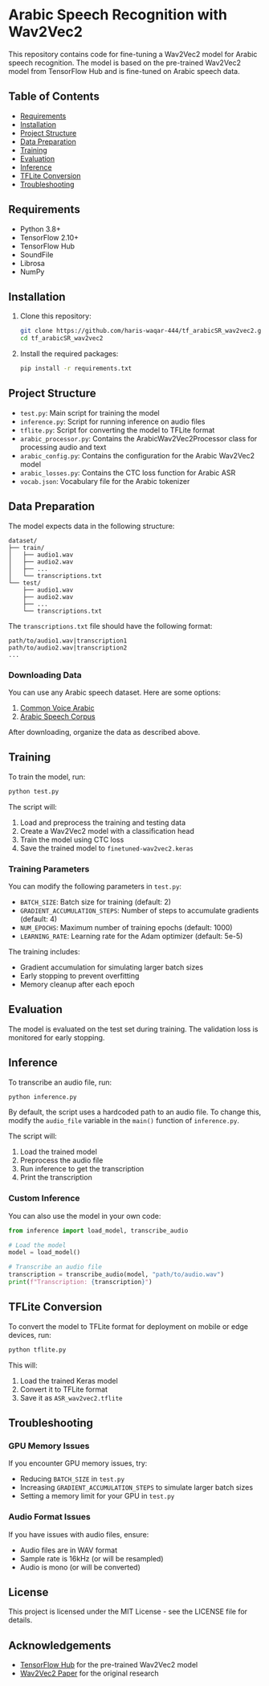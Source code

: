 # Arabic Speech Recognition with Wav2Vec2

This repository contains code for fine-tuning a Wav2Vec2 model for Arabic speech recognition. The model is based on the pre-trained Wav2Vec2 model from TensorFlow Hub and is fine-tuned on Arabic speech data.

## Table of Contents

- [Requirements](#requirements)
- [Installation](#installation)
- [Project Structure](#project-structure)
- [Data Preparation](#data-preparation)
- [Training](#training)
- [Evaluation](#evaluation)
- [Inference](#inference)
- [TFLite Conversion](#tflite-conversion)
- [Troubleshooting](#troubleshooting)

## Requirements

- Python 3.8+
- TensorFlow 2.10+
- TensorFlow Hub
- SoundFile
- Librosa
- NumPy

## Installation

1. Clone this repository:
   ```bash
   git clone https://github.com/haris-waqar-444/tf_arabicSR_wav2vec2.git
   cd tf_arabicSR_wav2vec2
   ```

2. Install the required packages:
   ```bash
   pip install -r requirements.txt
   ```

## Project Structure

- `test.py`: Main script for training the model
- `inference.py`: Script for running inference on audio files
- `tflite.py`: Script for converting the model to TFLite format
- `arabic_processor.py`: Contains the ArabicWav2Vec2Processor class for processing audio and text
- `arabic_config.py`: Contains the configuration for the Arabic Wav2Vec2 model
- `arabic_losses.py`: Contains the CTC loss function for Arabic ASR
- `vocab.json`: Vocabulary file for the Arabic tokenizer

## Data Preparation

The model expects data in the following structure:

```
dataset/
├── train/
│   ├── audio1.wav
│   ├── audio2.wav
│   ├── ...
│   └── transcriptions.txt
└── test/
    ├── audio1.wav
    ├── audio2.wav
    ├── ...
    └── transcriptions.txt
```

The `transcriptions.txt` file should have the following format:
```
path/to/audio1.wav|transcription1
path/to/audio2.wav|transcription2
...
```

### Downloading Data

You can use any Arabic speech dataset. Here are some options:

1. [Common Voice Arabic](https://commonvoice.mozilla.org/en/datasets)
2. [Arabic Speech Corpus](https://www.openslr.org/93/)

After downloading, organize the data as described above.

## Training

To train the model, run:

```bash
python test.py
```

The script will:
1. Load and preprocess the training and testing data
2. Create a Wav2Vec2 model with a classification head
3. Train the model using CTC loss
4. Save the trained model to `finetuned-wav2vec2.keras`

### Training Parameters

You can modify the following parameters in `test.py`:
- `BATCH_SIZE`: Batch size for training (default: 2)
- `GRADIENT_ACCUMULATION_STEPS`: Number of steps to accumulate gradients (default: 4)
- `NUM_EPOCHS`: Maximum number of training epochs (default: 1000)
- `LEARNING_RATE`: Learning rate for the Adam optimizer (default: 5e-5)

The training includes:
- Gradient accumulation for simulating larger batch sizes
- Early stopping to prevent overfitting
- Memory cleanup after each epoch

## Evaluation

The model is evaluated on the test set during training. The validation loss is monitored for early stopping.

## Inference

To transcribe an audio file, run:

```bash
python inference.py
```

By default, the script uses a hardcoded path to an audio file. To change this, modify the `audio_file` variable in the `main()` function of `inference.py`.

The script will:
1. Load the trained model
2. Preprocess the audio file
3. Run inference to get the transcription
4. Print the transcription

### Custom Inference

You can also use the model in your own code:

```python
from inference import load_model, transcribe_audio

# Load the model
model = load_model()

# Transcribe an audio file
transcription = transcribe_audio(model, "path/to/audio.wav")
print(f"Transcription: {transcription}")
```

## TFLite Conversion

To convert the model to TFLite format for deployment on mobile or edge devices, run:

```bash
python tflite.py
```

This will:
1. Load the trained Keras model
2. Convert it to TFLite format
3. Save it as `ASR_wav2vec2.tflite`

## Troubleshooting

### GPU Memory Issues

If you encounter GPU memory issues, try:
- Reducing `BATCH_SIZE` in `test.py`
- Increasing `GRADIENT_ACCUMULATION_STEPS` to simulate larger batch sizes
- Setting a memory limit for your GPU in `test.py`

### Audio Format Issues

If you have issues with audio files, ensure:
- Audio files are in WAV format
- Sample rate is 16kHz (or will be resampled)
- Audio is mono (or will be converted)

## License

This project is licensed under the MIT License - see the LICENSE file for details.

## Acknowledgements

- [TensorFlow Hub](https://tfhub.dev/) for the pre-trained Wav2Vec2 model
- [Wav2Vec2 Paper](https://arxiv.org/abs/2006.11477) for the original research
